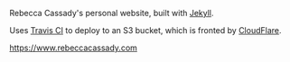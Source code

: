 Rebecca Cassady's personal website, built with [Jekyll](https://jekyllrb.com/).

Uses [Travis CI](https://travis-ci.org/) to deploy to an S3 bucket, which is fronted by [CloudFlare](https://www.cloudflare.com/).

https://www.rebeccacassady.com
